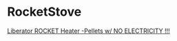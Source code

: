 # RocketStove
[Liberator ROCKET Heater -Pellets w/ NO ELECTRICITY !!!](https://youtu.be/eZXxuyJrh8c)
